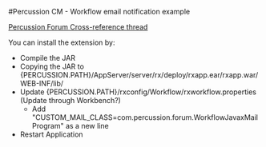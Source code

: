 #Percussion CM - Workflow email notification example

[Percussion Forum Cross-reference thread](http://forum.percussion.com/showthread.php?11090-github-java-Workflow-Email-Notification-Example)

You can install the extension by:

+ Compile the JAR
+ Copying the JAR to {PERCUSSION.PATH}/AppServer/server/rx/deploy/rxapp.ear/rxapp.war/WEB-INF/lib/
+ Update {PERCUSSION.PATH}/rxconfig/Workflow/rxworkflow.properties (Update through Workbench?)
	+ Add "CUSTOM_MAIL_CLASS=com.percussion.forum.WorkflowJavaxMailProgram" as a new line
+ Restart Application
